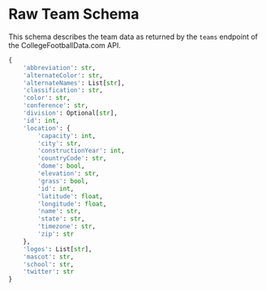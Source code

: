 # Raw Team Schema

This schema describes the team data as returned by the `teams` endpoint of the CollegeFootballData.com API.

```python
{
    'abbreviation': str,
    'alternateColor': str,
    'alternateNames': List[str],
    'classification': str,
    'color': str,
    'conference': str,
    'division': Optional[str],
    'id': int,
    'location': {
        'capacity': int,
        'city': str,
        'constructionYear': int,
        'countryCode': str,
        'dome': bool,
        'elevation': str,
        'grass': bool,
        'id': int,
        'latitude': float,
        'longitude': float,
        'name': str,
        'state': str,
        'timezone': str,
        'zip': str
    },
    'logos': List[str],
    'mascot': str,
    'school': str,
    'twitter': str
}
```
